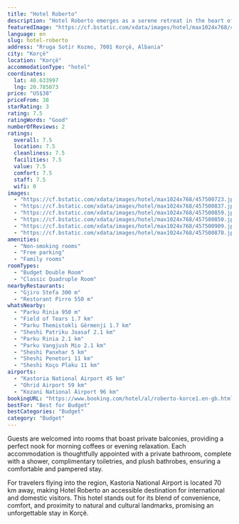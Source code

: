 ```yaml
---
title: "Hotel Roberto"
description: "Hotel Roberto emerges as a serene retreat in the heart of Korçë, offering a tranquil garden setting and the convenience of complimentary private parking for those arriving by car."
featuredImage: "https://cf.bstatic.com/xdata/images/hotel/max1024x768/457500723.jpg?k=2bc58763f47a84b125d7d4decd02f1717225b92ea23860379358e6c8388aa9f9&o=&hp=1"
language: en
slug: hotel-roberto
address: "Rruga Sotir Kozmo, 7001 Korçë, Albania"
city: "Korçë"
location: "Korçë"
accommodationType: "hotel"
coordinates:
  lat: 40.633997
  lng: 20.785073
price: "US$38"
priceFrom: 38
starRating: 3
rating: 7.5
ratingWords: "Good"
numberOfReviews: 2
ratings:
  overall: 7.5
  location: 7.5
  cleanliness: 7.5
  facilities: 7.5
  value: 7.5
  comfort: 7.5
  staff: 7.5
  wifi: 0
images:
  - "https://cf.bstatic.com/xdata/images/hotel/max1024x768/457500723.jpg?k=2bc58763f47a84b125d7d4decd02f1717225b92ea23860379358e6c8388aa9f9&o=&hp=1"
  - "https://cf.bstatic.com/xdata/images/hotel/max1024x768/457500837.jpg?k=f5a1ff16454e1a5f07efed1579f514f64cae879bcf9b71284737f08f6776c774&o=&hp=1"
  - "https://cf.bstatic.com/xdata/images/hotel/max1024x768/457500859.jpg?k=9b98d150fefe5138279624314d38aacbf4d996cda36c0b438d62ac70e20bc1fa&o=&hp=1"
  - "https://cf.bstatic.com/xdata/images/hotel/max1024x768/457500850.jpg?k=82a4cdd164cb14c8a98d47d6ae9c1db3da95d5a2cef9375c76e6017543c09a31&o=&hp=1"
  - "https://cf.bstatic.com/xdata/images/hotel/max1024x768/457500909.jpg?k=b7cfc595076e0b9675d06a624cdd6ccd6f049ee701d006de70b9df69e3d8e25e&o=&hp=1"
  - "https://cf.bstatic.com/xdata/images/hotel/max1024x768/457500870.jpg?k=d63cfb82b82ab2b1b200019b6e1918cb74394d91d300b1df0a61a01674619be8&o=&hp=1"
amenities:
  - "Non-smoking rooms"
  - "Free parking"
  - "Family rooms"
roomTypes:
  - "Budget Double Room"
  - "Classic Quadruple Room"
nearbyRestaurants:
  - "Gjiro Stefa 300 m"
  - "Restorant Pirro 550 m"
whatsNearby:
  - "Parku Rinia 950 m"
  - "Field of Tears 1.7 km"
  - "Parku Themistokli Gërmenji 1.7 km"
  - "Sheshi Patriku Joasaf 2.1 km"
  - "Parku Rinia 2.1 km"
  - "Parku Vangjush Mio 2.1 km"
  - "Sheshi Panxhar 5 km"
  - "Sheshi Penetori 11 km"
  - "Sheshi Koço Plaku 11 km"
airports:
  - "Kastoria National Airport 45 km"
  - "Ohrid Airport 59 km"
  - "Kozani National Airport 96 km"
bookingURL: "https://www.booking.com/hotel/al/roberto-korce1.en-gb.html?aid=8035640"
bestFor: "Best for Budget"
bestCategories: "Budget"
category: "Budget"
---
```


Guests are welcomed into rooms that boast private balconies, providing a perfect nook for morning coffees or evening relaxation. Each accommodation is thoughtfully appointed with a private bathroom, complete with a shower, complimentary toiletries, and plush bathrobes, ensuring a comfortable and pampered stay.

For travelers flying into the region, Kastoria National Airport is located 70 km away, making Hotel Roberto an accessible destination for international and domestic visitors. This hotel stands out for its blend of convenience, comfort, and proximity to natural and cultural landmarks, promising an unforgettable stay in Korçë.